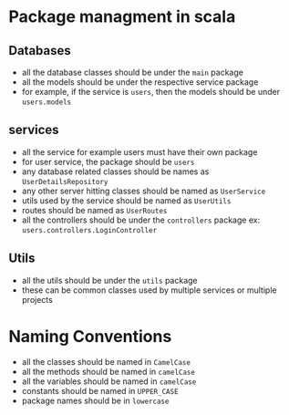 # Package managment in scala

## Databases
 - all the database classes should be under the `main` package
 - all the models should be under the respective service package
 - for example, if the service is `users`, then the models should be under `users.models`

## services
 - all the service for example users must have their own package
 - for user service, the package should be `users`
 - any database related classes should be names as `UserDetailsRepository`
 - any other server hitting classes should be named as `UserService`
 - utils used by the service should be named as `UserUtils`
 - routes should be named as `UserRoutes`
 - all the controllers should be under the `controllers` package ex: `users.controllers.LoginController`

## Utils
 - all the utils should be under the `utils` package
 - these can be common classes used by multiple services or multiple projects

# Naming Conventions
 - all the classes should be named in `CamelCase`
 - all the methods should be named in `camelCase`
 - all the variables should be named in `camelCase`
 - constants should be named in `UPPER_CASE`
 - package names should be in `lowercase`
